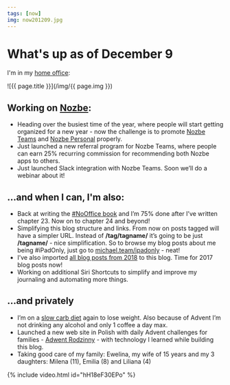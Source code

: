 ```yaml
---
tags: [now]
img: now201209.jpg
---
```


# What's up as of December 9

I'm in my [home office](/office):

<!--More-->

![{{ page.title }}](/img/{{ page.img }})

## Working on [Nozbe][n]:

* Heading over the busiest time of the year, where people will start getting organized for a new year - now the challenge is to promote [Nozbe Teams][n] and [Nozbe Personal][np] properly.
* Just launched a new referral program for Nozbe Teams, where people can earn 25% recurring commission for recommending both Nozbe apps to others.
* Just launched Slack integration with Nozbe Teams. Soon we’ll do a webinar about it!

## …and when I can, I'm also:

* Back at writing the [#NoOffice book](https://NoOffice.org/) and I’m 75% done after I’ve written chapter 23. Now on to chapter 24 and beyond!
* Simplifying this blog structure and links. From now on posts tagged will have a simpler URL. Instead of **/tag/tagname/** it’s going to be just **/tagname/** - nice simplification. So to browse my blog posts about me being #iPadOnly, just go to [michael.team/ipadonly](/ipadonly) - neat!
* I’ve also imported [all blog posts from 2018](/2018best) to this blog. Time for 2017 blog posts now!
* Working on additional Siri Shortcuts to simplify and improve my journaling and automating more things.

## …and privately

* I’m on a [slow carb diet](https://sliwinski.com/slow-carb-diet/) again to lose weight. Also because of Advent I’m not drinking any alcohol and only 1 coffee a day max.
* Launched a new web site in Polish with daily Advent challenges for families - [Adwent Rodzinny](https://adwentrodzinny.pl) - with technology I learned while building this blog.
* Taking good care of my family: Ewelina, my wife of 15 years and my 3 daughters: Milena (11), Emilia (8) and Liliana (4)

{% include video.html id="hH18eF30EPo" %}


[n]: https://michael.gratis/nozbe
[np]: https://michael.gratis/nozbepersonal